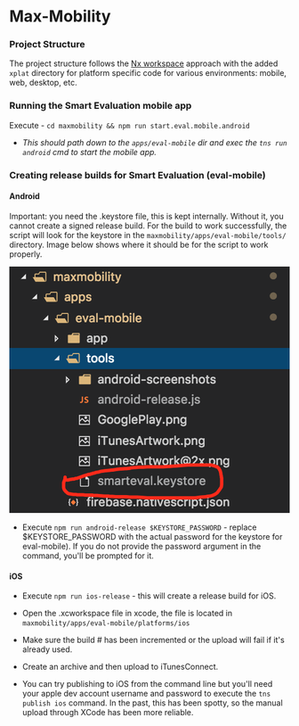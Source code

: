 # Max-Mobility

### Project Structure

The project structure follows the [Nx workspace](https://nrwl.io/nx/guide-nx-workspace#create-a-new-nx-workspace) approach with the added `xplat` directory for platform specific code for various environments: mobile, web, desktop, etc.

### Running the Smart Evaluation mobile app

Execute - `cd maxmobility && npm run start.eval.mobile.android`

- _This should path down to the `apps/eval-mobile` dir and exec the `tns run android` cmd to start the mobile app._

### Creating release builds for Smart Evaluation (eval-mobile)

#### Android

Important: you need the .keystore file, this is kept internally. Without it, you cannot create a signed release build.
For the build to work successfully, the script will look for the keystore in the `maxmobility/apps/eval-mobile/tools/` directory. Image below shows where it should be for the script to work properly.

![keystore](./maxmobility/apps/eval-mobile/tools/keystore_directory.png)

- Execute `npm run android-release $KEYSTORE_PASSWORD` - replace $KEYSTORE_PASSWORD with the actual password for the keystore for eval-mobile). If you do not provide the password argument in the command, you'll be prompted for it.

#### iOS

- Execute `npm run ios-release` - this will create a release build for iOS.
- Open the .xcworkspace file in xcode, the file is located in `maxmobility/apps/eval-mobile/platforms/ios`
- Make sure the build # has been incremented or the upload will fail if it's already used.
- Create an archive and then upload to iTunesConnect.

- You can try publishing to iOS from the command line but you'll need your apple dev account username and password to execute the `tns publish ios` command. In the past, this has been spotty, so the manual upload through XCode has been more reliable.
